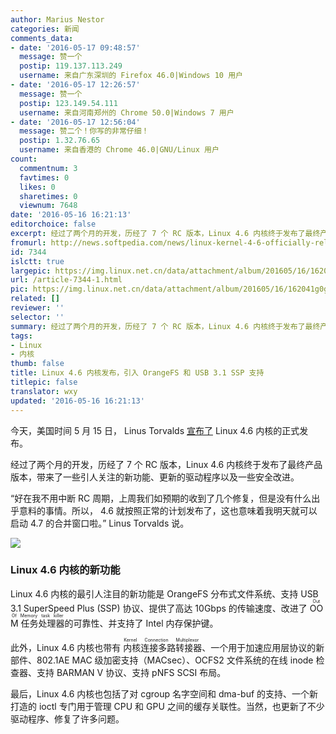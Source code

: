 ```yaml
---
author: Marius Nestor
categories: 新闻
comments_data:
- date: '2016-05-17 09:48:57'
  message: 赞一个
  postip: 119.137.113.249
  username: 来自广东深圳的 Firefox 46.0|Windows 10 用户
- date: '2016-05-17 12:26:57'
  message: 赞一个
  postip: 123.149.54.111
  username: 来自河南郑州的 Chrome 50.0|Windows 7 用户
- date: '2016-05-17 12:56:04'
  message: 赞二个！你写的非常仔细！
  postip: 1.32.76.65
  username: 来自香港的 Chrome 46.0|GNU/Linux 用户
count:
  commentnum: 3
  favtimes: 0
  likes: 0
  sharetimes: 0
  viewnum: 7648
date: '2016-05-16 16:21:13'
editorchoice: false
excerpt: 经过了两个月的开发，历经了 7 个 RC 版本，Linux 4.6 内核终于发布了最终产品版本，带来了一些引人关注的新功能、更新的驱动程序以及一些安全改进。
fromurl: http://news.softpedia.com/news/linux-kernel-4-6-officially-released-introduces-orangefs-usb-3-1-ssp-support-504088.shtml
id: 7344
islctt: true
largepic: https://img.linux.net.cn/data/attachment/album/201605/16/162041g0gnu00jbxvsfu5z.jpg
url: /article-7344-1.html
pic: https://img.linux.net.cn/data/attachment/album/201605/16/162041g0gnu00jbxvsfu5z.jpg.thumb.jpg
related: []
reviewer: ''
selector: ''
summary: 经过了两个月的开发，历经了 7 个 RC 版本，Linux 4.6 内核终于发布了最终产品版本，带来了一些引人关注的新功能、更新的驱动程序以及一些安全改进。
tags:
- Linux
- 内核
thumb: false
title: Linux 4.6 内核发布，引入 OrangeFS 和 USB 3.1 SSP 支持
titlepic: false
translator: wxy
updated: '2016-05-16 16:21:13'
---
```


今天，美国时间 5 月 15 日， Linus Torvalds [宣布了](http://lkml.iu.edu/hypermail/linux/kernel/1605.1/05030.html) Linux 4.6 内核的正式发布。


经过了两个月的开发，历经了 7 个 RC 版本，Linux 4.6 内核终于发布了最终产品版本，带来了一些引人关注的新功能、更新的驱动程序以及一些安全改进。


“好在我不用中断 RC 周期，上周我们如预期的收到了几个修复，但是没有什么出乎意料的事情。所以， 4.6 就按照正常的计划发布了，这也意味着我明天就可以启动 4.7 的合并窗口啦。” Linus Torvalds 说。


![](/data/attachment/album/201605/16/162041g0gnu00jbxvsfu5z.jpg)


### Linux 4.6 内核的新功能


Linux 4.6 内核的最引人注目的新功能是 OrangeFS 分布式文件系统、支持 USB 3.1 SuperSpeed Plus (SSP) 协议、提供了高达 10Gbps 的传输速度、改进了 <ruby> OOM 任务处理器 <rp>  （ </rp> <rt>  Out Of Memory task killer </rt> <rp>  ） </rp></ruby>的可靠性、并支持了 Intel 内存保护键。


此外，Linux 4.6 内核也带有<ruby> 内核连接多路转接器 <rp>  （ </rp> <rt>  Kernel Connection Multiplexor </rt> <rp>  ） </rp></ruby>、一个用于加速应用层协议的新部件、802.1AE MAC 级加密支持（MACsec）、OCFS2 文件系统的在线 inode 检查器、支持 BARMAN V 协议、支持 pNFS SCSI 布局。


最后，Linux 4.6 内核也包括了对 cgroup 名字空间和 dma-buf 的支持、一个新打造的 ioctl 专门用于管理 CPU 和 GPU 之间的缓存关联性。当然，也更新了不少驱动程序、修复了许多问题。